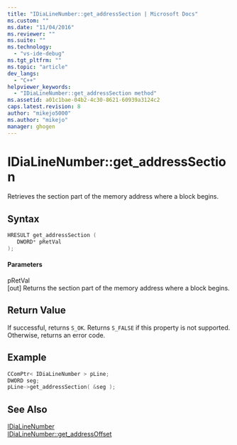 ```yaml
---
title: "IDiaLineNumber::get_addressSection | Microsoft Docs"
ms.custom: ""
ms.date: "11/04/2016"
ms.reviewer: ""
ms.suite: ""
ms.technology: 
  - "vs-ide-debug"
ms.tgt_pltfrm: ""
ms.topic: "article"
dev_langs: 
  - "C++"
helpviewer_keywords: 
  - "IDiaLineNumber::get_addressSection method"
ms.assetid: a01c1bae-04b2-4c30-8621-60939a3124c2
caps.latest.revision: 8
author: "mikejo5000"
ms.author: "mikejo"
manager: ghogen
---
```

# IDiaLineNumber::get_addressSection
Retrieves the section part of the memory address where a block begins.  
  
## Syntax  
  
```C++  
HRESULT get_addressSection (   
   DWORD* pRetVal  
);  
```  
  
#### Parameters  
 pRetVal  
 [out] Returns the section part of the memory address where a block begins.  
  
## Return Value  
 If successful, returns `S_OK`. Returns `S_FALSE` if this property is not supported. Otherwise, returns an error code.  
  
## Example  
  
```C++  
CComPtr< IDiaLineNumber > pLine;  
DWORD seg;  
pLine->get_addressSection( &seg );  
```  
  
## See Also  
 [IDiaLineNumber](../../debugger/debug-interface-access/idialinenumber.md)   
 [IDiaLineNumber::get_addressOffset](../../debugger/debug-interface-access/idialinenumber-get-addressoffset.md)